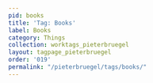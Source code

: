 ```yaml
---
pid: books
title: 'Tag: Books'
label: Books
category: Things
collection: worktags_pieterbruegel
layout: tagpage_pieterbruegel
order: '019'
permalink: "/pieterbruegel/tags/books/"
---
```

